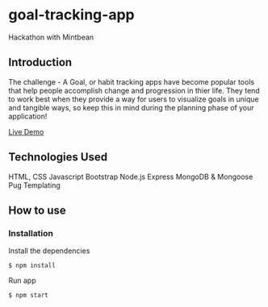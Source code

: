 # goal-tracking-app
Hackathon with Mintbean

## Introduction

The challenge - A Goal, or habit tracking apps have become popular tools that help people accomplish change and progression in thier life. They tend to work best when they provide a way for users to visualize goals in unique and tangible ways, so keep this in mind during the planning phase of your application!

[Live Demo](https://virtual-tracker.herokuapp.com/)

## Technologies Used

HTML, CSS
Javascript
Bootstrap
Node.js
Express
MongoDB & Mongoose
Pug Templating

## How to use

### Installation

Install the dependencies

`$ npm install`

Run app

`$ npm start`
